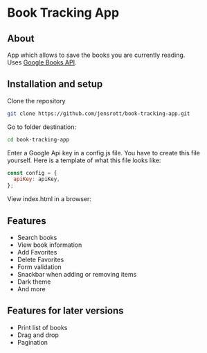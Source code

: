 # Book Tracking App

## About

App which allows to save the books you are currently reading.   
Uses [Google Books API](https://developers.google.com/books).

## Installation and setup

Clone the repository 

```sh
git clone https://github.com/jensrott/book-tracking-app.git
```

Go to folder destination:

```sh
cd book-tracking-app
```

Enter a Google Api key in a config.js file. 
You have to create this file yourself. Here is a template of what this file looks like:  

```js
const config = {
  apiKey: apiKey,
};
```

View index.html in a browser:

## Features

* Search books
* View book information
* Add Favorites
* Delete Favorites
* Form validation
* Snackbar when adding or removing items
* Dark theme
* And more

## Features for later versions

* Print list of books
* Drag and drop
* Pagination